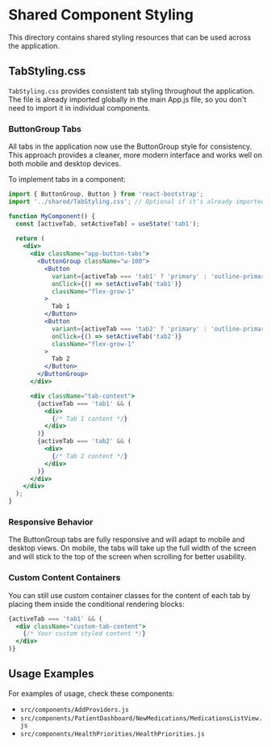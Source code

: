 # Shared Component Styling

This directory contains shared styling resources that can be used across the application.

## TabStyling.css

`TabStyling.css` provides consistent tab styling throughout the application. The file is already imported globally in the main App.js file, so you don't need to import it in individual components.

### ButtonGroup Tabs

All tabs in the application now use the ButtonGroup style for consistency. This approach provides a cleaner, more modern interface and works well on both mobile and desktop devices.

To implement tabs in a component:

```jsx
import { ButtonGroup, Button } from 'react-bootstrap';
import '../shared/TabStyling.css'; // Optional if it's already imported in App.js

function MyComponent() {
  const [activeTab, setActiveTab] = useState('tab1');
  
  return (
    <div>
      <div className="app-button-tabs">
        <ButtonGroup className="w-100">
          <Button 
            variant={activeTab === 'tab1' ? 'primary' : 'outline-primary'}
            onClick={() => setActiveTab('tab1')}
            className="flex-grow-1"
          >
            Tab 1
          </Button>
          <Button 
            variant={activeTab === 'tab2' ? 'primary' : 'outline-primary'}
            onClick={() => setActiveTab('tab2')}
            className="flex-grow-1"
          >
            Tab 2
          </Button>
        </ButtonGroup>
      </div>

      <div className="tab-content">
        {activeTab === 'tab1' && (
          <div>
            {/* Tab 1 content */}
          </div>
        )}
        {activeTab === 'tab2' && (
          <div>
            {/* Tab 2 content */}
          </div>
        )}
      </div>
    </div>
  );
}
```

### Responsive Behavior

The ButtonGroup tabs are fully responsive and will adapt to mobile and desktop views. On mobile, the tabs will take up the full width of the screen and will stick to the top of the screen when scrolling for better usability.

### Custom Content Containers

You can still use custom container classes for the content of each tab by placing them inside the conditional rendering blocks:

```jsx
{activeTab === 'tab1' && (
  <div className="custom-tab-content">
    {/* Your custom styled content */}
  </div>
)}
```

## Usage Examples

For examples of usage, check these components:
- `src/components/AddProviders.js`
- `src/components/PatientDashboard/NewMedications/MedicationsListView.js`
- `src/components/HealthPriorities/HealthPriorities.js` 